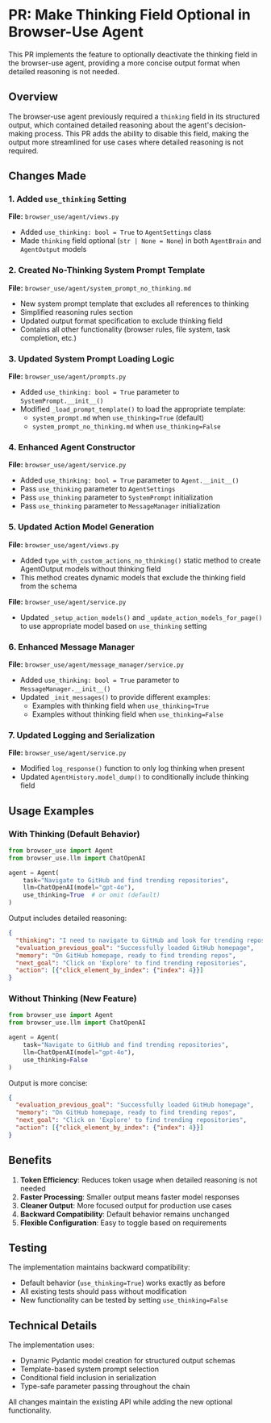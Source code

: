 # PR: Make Thinking Field Optional in Browser-Use Agent

This PR implements the feature to optionally deactivate the thinking field in the browser-use agent, providing a more concise output format when detailed reasoning is not needed.

## Overview

The browser-use agent previously required a `thinking` field in its structured output, which contained detailed reasoning about the agent's decision-making process. This PR adds the ability to disable this field, making the output more streamlined for use cases where detailed reasoning is not required.

## Changes Made

### 1. Added `use_thinking` Setting

**File:** `browser_use/agent/views.py`
- Added `use_thinking: bool = True` to `AgentSettings` class
- Made `thinking` field optional (`str | None = None`) in both `AgentBrain` and `AgentOutput` models

### 2. Created No-Thinking System Prompt Template

**File:** `browser_use/agent/system_prompt_no_thinking.md`
- New system prompt template that excludes all references to thinking
- Simplified reasoning rules section
- Updated output format specification to exclude thinking field
- Contains all other functionality (browser rules, file system, task completion, etc.)

### 3. Updated System Prompt Loading Logic

**File:** `browser_use/agent/prompts.py`
- Added `use_thinking: bool = True` parameter to `SystemPrompt.__init__()`
- Modified `_load_prompt_template()` to load the appropriate template:
  - `system_prompt.md` when `use_thinking=True` (default)
  - `system_prompt_no_thinking.md` when `use_thinking=False`

### 4. Enhanced Agent Constructor

**File:** `browser_use/agent/service.py`
- Added `use_thinking: bool = True` parameter to `Agent.__init__()`
- Pass `use_thinking` parameter to `AgentSettings`
- Pass `use_thinking` parameter to `SystemPrompt` initialization
- Pass `use_thinking` parameter to `MessageManager` initialization

### 5. Updated Action Model Generation

**File:** `browser_use/agent/views.py`
- Added `type_with_custom_actions_no_thinking()` static method to create AgentOutput models without thinking field
- This method creates dynamic models that exclude the thinking field from the schema

**File:** `browser_use/agent/service.py`
- Updated `_setup_action_models()` and `_update_action_models_for_page()` to use appropriate model based on `use_thinking` setting

### 6. Enhanced Message Manager

**File:** `browser_use/agent/message_manager/service.py`
- Added `use_thinking: bool = True` parameter to `MessageManager.__init__()`
- Updated `_init_messages()` to provide different examples:
  - Examples with thinking field when `use_thinking=True`
  - Examples without thinking field when `use_thinking=False`

### 7. Updated Logging and Serialization

**File:** `browser_use/agent/service.py`
- Modified `log_response()` function to only log thinking when present
- Updated `AgentHistory.model_dump()` to conditionally include thinking field

## Usage Examples

### With Thinking (Default Behavior)
```python
from browser_use import Agent
from browser_use.llm import ChatOpenAI

agent = Agent(
    task="Navigate to GitHub and find trending repositories",
    llm=ChatOpenAI(model="gpt-4o"),
    use_thinking=True  # or omit (default)
)
```

Output includes detailed reasoning:
```json
{
  "thinking": "I need to navigate to GitHub and look for trending repositories...",
  "evaluation_previous_goal": "Successfully loaded GitHub homepage",
  "memory": "On GitHub homepage, ready to find trending repos",
  "next_goal": "Click on 'Explore' to find trending repositories",
  "action": [{"click_element_by_index": {"index": 4}}]
}
```

### Without Thinking (New Feature)
```python
from browser_use import Agent
from browser_use.llm import ChatOpenAI

agent = Agent(
    task="Navigate to GitHub and find trending repositories",
    llm=ChatOpenAI(model="gpt-4o"),
    use_thinking=False
)
```

Output is more concise:
```json
{
  "evaluation_previous_goal": "Successfully loaded GitHub homepage",
  "memory": "On GitHub homepage, ready to find trending repos",
  "next_goal": "Click on 'Explore' to find trending repositories",
  "action": [{"click_element_by_index": {"index": 4}}]
}
```

## Benefits

1. **Token Efficiency**: Reduces token usage when detailed reasoning is not needed
2. **Faster Processing**: Smaller output means faster model responses
3. **Cleaner Output**: More focused output for production use cases
4. **Backward Compatibility**: Default behavior remains unchanged
5. **Flexible Configuration**: Easy to toggle based on requirements

## Testing

The implementation maintains backward compatibility:
- Default behavior (`use_thinking=True`) works exactly as before
- All existing tests should pass without modification
- New functionality can be tested by setting `use_thinking=False`

## Technical Details

The implementation uses:
- Dynamic Pydantic model creation for structured output schemas
- Template-based system prompt selection
- Conditional field inclusion in serialization
- Type-safe parameter passing throughout the chain

All changes maintain the existing API while adding the new optional functionality.